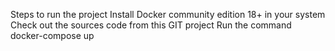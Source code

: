 Steps to run the project
Install Docker community edition 18+ in your system
Check out the sources code from this GIT project
Run the command
docker-compose up
